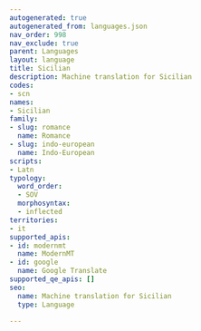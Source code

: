 ```yaml
---
autogenerated: true
autogenerated_from: languages.json
nav_order: 998
nav_exclude: true
parent: Languages
layout: language
title: Sicilian
description: Machine translation for Sicilian
codes:
- scn
names:
- Sicilian
family:
- slug: romance
  name: Romance
- slug: indo-european
  name: Indo-European
scripts:
- Latn
typology:
  word_order:
  - SOV
  morphosyntax:
  - inflected
territories:
- it
supported_apis:
- id: modernmt
  name: ModernMT
- id: google
  name: Google Translate
supported_qe_apis: []
seo:
  name: Machine translation for Sicilian
  type: Language

---
```


